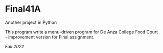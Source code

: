 # Final41A
Another project in Python

This program write a menu-driven program for De Anza College Food Court - improvement version for Final assignment.

*Fall 2022*

